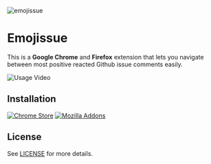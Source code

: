 ![emojissue](https://user-images.githubusercontent.com/1801024/36065244-1dca045e-0ea9-11e8-9fe0-6547a27ee78e.png)

# Emojissue

This is a **Google Chrome** and **Firefox** extension that lets you navigate between most positive reacted Github issue comments easily.

![Usage Video](https://user-images.githubusercontent.com/1801024/36064499-d1079cdc-0e9c-11e8-8c09-2a87cece5a2a.gif)

## Installation

[![Chrome Store](https://developer.chrome.com/webstore/images/ChromeWebStore_BadgeWBorder_v2_206x58.png)](https://chrome.google.com/webstore/detail/emojissue/hlmdfmfhdcegcldcgohndokilbnmkgfm) [![Mozilla Addons](https://addons.cdn.mozilla.net/static/img/addons-buttons/AMO-button_1.png)](https://addons.mozilla.org/addon/emojissue)

## License

See [LICENSE](https://github.com/alpcanaydin/emojissue/blob/master/LICENSE) for more details.

